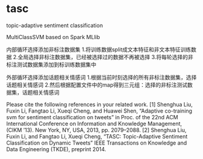 # tasc
topic-adaptive sentiment classification

 MultiClassSVM based on Spark MLlib

内部循环选择添加非标注数据集
1.将训练数据split成文本特征和非文本特征训练数据
2.全局选择非标注数据集，已经被选择过的数据不再被选择
3.将每轮选择的非标注测试数据集添加到标训练数据集中

外部循环选择添加话题相关情感词
1.根据当前时刻选择的所有非标注数据集，选择话题相关情感词
2.然后根据配置文件中的map得到三元组：选择的非标注测试数据集，话题相关情感词 

Please cite the following references in your related work.
[1] Shenghua Liu, Fuxin Li, Fangtao Li, Xueqi Cheng, and Huawei Shen, “Adaptive co-training svm for sentiment classification on tweets” in Proc. of the 22nd ACM International Conference on Information and Knowledge Management, (CIKM ’13). New York, NY, USA, 2013, pp. 2079–2088. 
[2] Shenghua Liu, Fuxin Li, and Fangtao Li, Xueqi Cheng, “TASC: Topic-Adaptive Sentiment Classification on Dynamic Tweets” IEEE Transactions on Knowledge and Data Engineering (TKDE), preprint 2014.
